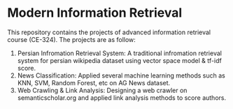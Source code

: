 # Modern Information Retrieval
This repository contains the projects of advanced information retrieval course (CE-324). The projects are as follow:
1. Persian Infromation Retrieval System: A traditional infromation retrieval system for persian wikipedia dataset using vector space model & tf-idf score.
2. News Classification: Applied several machine learning methods such as KNN, SVM, Random Forest, etc on AG News dataset.
3. Web Crawling & Link Analysis: Designing a web crawler on semanticscholar.org and applied link analysis methods to score authors.
